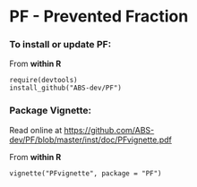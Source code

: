 PF - Prevented Fraction
==


### To install or update PF:

From **within R**

```
require(devtools)
install_github("ABS-dev/PF")
```


### Package Vignette:

Read online at https://github.com/ABS-dev/PF/blob/master/inst/doc/PFvignette.pdf

From **within R**

```
vignette("PFvignette", package = "PF")
```
